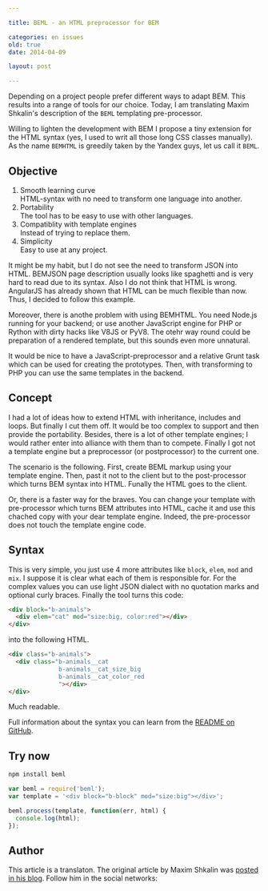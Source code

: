 ```yaml
---

title: BEML - an HTML preprocessor for BEM

categories: en issues
old: true
date: 2014-04-09

layout: post

---
```

Depending on a project people prefer different ways to adapt BEM.
This results
into a range of tools for our choice. Today, I am translating Maxim Shkalin's
description of the `BEML` templating pre-processor.

Willing to lighten the development with BEM I propose a tiny extension for the
HTML syntax (yes, I used to writ all those long CSS classes manually). As the
name `BEMHTML` is greedily taken by the Yandex guys, let us call it `BEML`.<excerpt/>

## Objective

1. Smooth learning curve<br/>
HTML-syntax with no need to transform one language into another.
1. Portability<br/>
The tool has to be easy to use with other languages.
1. Compatiblity with template engines<br/>
Instead of trying to replace them.
1. Simplicity<br/>
Easy to use at any project.

It might be my habit, but I do not see the need to transform JSON into HTML.
BEMJSON page description usually looks like spaghetti and is very hard to read
due to its syntax. Also I do not think that HTML is wrong. AngularJS has already
shown that HTML can be much flexible than now. Thus, I decided to follow this
example.

Moreover, there is anothe problem with using BEMHTML. You need Node.js running
for your backend; or use another JavaScript engine for PHP or Rython with dirty
hacks like V8JS or PyV8. The otehr way round could be preparation of a rendered
template, but this sounds even more unnatural.

It would be nice to have a JavaScript-preprocessor and a relative Grunt task
which can be used for creating the prototypes. Then, with transforming to PHP
you can use the same templates in the backend.

## Concept
I had a lot of ideas how to extend HTML with inheritance, includes and loops.
But finally I cut them off. It would be too complex to support and then provide
the portability. Besides, there is a lot of other template engines; I would
rather enter into alliance with them than to compete. Finally I got not a
template engine but a preprocessor (or postprocessor) to the current one.

The scenario is the following. First, create BEML markup using your template
engine. Then, past it not to the client but to the post-processor which turns
BEM syntax into HTML. Funally the HTML goes to the client.

Or, there is a faster way for the braves. You can change your template with
pre-processor which turns BEM attributes into HTML, cache it and use this
chached copy with your dear template engine. Indeed, the pre-processor does not
touch the template engine code.

## Syntax
This is very simple, you just use 4 more attributes like `block`, `elem`, `mod`
and `mix`. I suppose it is clear what each of them is responsible for. For the
complex values you can use light JSON dialect with no quotation marks and
optional curly braces. Finally the tool turns this code:

```html
<div block="b-animals">
  <div elem="cat" mod="size:big, color:red"></div>
</div>
```

into the following HTML.

```html
<div class="b-animals">
  <div class="b-animals__cat
              b-animals__cat_size_big
              b-animals__cat_color_red
              "></div>
</div>
```

Much readable.

Full information about the syntax you can learn from the [README on GitHub](https://github.com/zenwalker/node-beml).

## Try now

```bash
npm install beml
```

```js
var beml = require('beml');
var template = '<div block="b-block" mod="size:big"></div>';

beml.process(template, function(err, html) {
  console.log(html);
});
```

## Author
This article is a translaton.
The original article by Maxim Shkalin was [posted in his
blog](http://zenwalker.ru/blog/2014/1/html-preprocessor-for-bem.html). Follow him in the social networks:
<a class="link social-ico__ico social-ico__ico_in-text social-ico__ico_type_twitter"
href="https://twitter.com/zenwalker2/" target="_blank"></a>
<a class="link social-ico__ico social-ico__ico_in-text social-ico__ico_type_github"
href="https://github.com/zenwalker/" target="_blank"></a>
